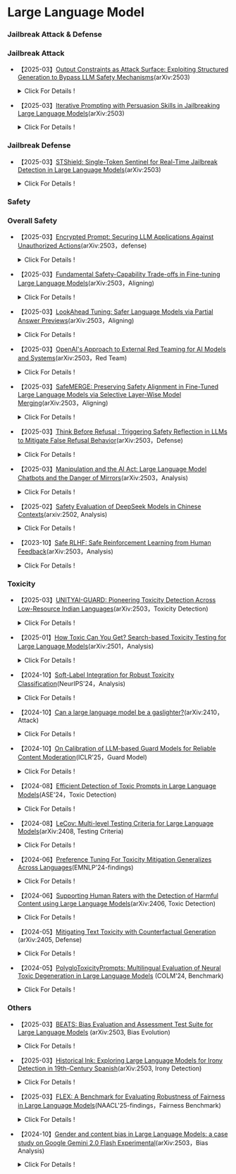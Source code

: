# Large Language Model

### Jailbreak Attack & Defense

### Jailbreak Attack

- 【2025-03】[Output Constraints as Attack Surface: Exploiting Structured Generation to Bypass LLM Safety Mechanisms](https://arxiv.org/pdf/2503.24191)(arXiv:2503)
    
    <details>
    
    <summary> Click For Details ! </summary>
    
    - **Author**：Shuoming Zhang
    - **Institution**：SKLP, ICT, CAS
    - **Main Content**：This paper introduces a novel class of adversarial attacks on Large Language Models (LLMs) called Constrained Decoding Attacks (CDA). ***Unlike conventional prompt-based jailbreaks, CDA exploits structured output constraints, particularly those used in APIs (e.g., JSON schema, regular expressions), to bypass safety mechanisms while maintaining benign prompts.*** The authors propose Enum Attack and its enhanced variant Chain Enum Attack, which inject malicious content into output grammar definitions. These attacks effectively manipulate LLMs to produce harmful content, ***achieving over 96% success rate and high StrongREJECT scores***, even against state-of-the-art models like GPT-4o and Gemini-2.0-flash.
- 【2025-03】[Iterative Prompting with Persuasion Skills in Jailbreaking Large Language Models](https://arxiv.org/pdf/2503.20320)(arXiv:2503)
    
    <details>
    
    <summary> Click For Details ! </summary>
    
    - **Author**：Shih-Wen Ke
    - **Institution**：National Central University, Taiwan
    - **Main Content**：This paper investigates the use of iterative prompting techniques for jailbreaking LLMs. ***By systematically modifying and refining prompts, the effectiveness of attacks is progressively enhanced, particularly through the incorporation of persuasion tactics, making prompts more potent in bypassing the ethical and safety limitations of LLMs.*** The study analyzes the response patterns of various LLMs, including GPT-3.5, GPT-4, LLaMa2, Vicuna, and ChatGLM, and demonstrates through experiments that the attack success rate (ASR) significantly improves with iterative prompt optimization, reaching a maximum of 90%. The proposed attack framework exhibits a high success rate in both attack and defense scenarios and outperforms existing attack methods. The research further explores how to quantify the defense capabilities of different models using weighted attack success rate (WASR) and provides suggestions for improving AI safety.

### Jailbreak Defense

- 【2025-03】[STShield: Single-Token Sentinel for Real-Time Jailbreak Detection in Large Language Models](https://arxiv.org/pdf/2503.17932)(arXiv:2503)
    
    <details>
    
    <summary> Click For Details ! </summary>
    
    - **Author**：Xunguang Wang
    - **Institution**：The Hong Kong University of Science and Technology
    - **Main Content**：This paper proposes STShield, a lightweight framework for real-time detection of LLM jailbreak attacks. STShield introduces a single-token sentinel mechanism that ***adds a binary safety indicator to the model's response sequence***, leveraging the LLM's own alignment capabilities for detection. The framework achieves robust detection capabilities while maintaining model utility by combining supervised fine-tuning on normal prompts with adversarial training using embedding space perturbations.

### Safety

### Overall Safety

- 【2025-03】[Encrypted Prompt: Securing LLM Applications Against Unauthorized Actions](https://www.arxiv.org/pdf/2503.23250)(arXiv:2503，defense)
    
    <details>
    
    <summary> Click For Details ! </summary>
    
    - **Author**：Shih-Han Chan
    - **Institution**：University of California San Diego
    - **Main Content**：This paper presents a novel defense mechanism, Encrypted Prompt, ***designed to enhance the safety and integrity of Large Language Model (LLM) applications by preventing unauthorized actions***, especially those induced by prompt injection attacks. Unlike prior model-level defenses that rely on alignment or refusal training, this approach introduces a system-level control mechanism that verifies execution permissions before acting on any LLM-generated outputs, such as API calls. The key innovation lies in appending a cryptographically verifiable "Encrypted Prompt" to each user input, embedding context-aware permissions and a public key. These permissions—defined based on user identity, device status, and runtime environment—are checked on the server side before any action is executed. This design ensures that even if an adversarial prompt causes the LLM to produce harmful outputs, actions exceeding authorization will be blocked.
- 【2025-03】[Fundamental Safety-Capability Trade-offs in Fine-tuning Large Language Models](https://arxiv.org/pdf/2503.20807)(arXiv:2503，Aligning)
    
    <details>
    
    <summary> Click For Details ! </summary>
    
    - **Author**：Pin-Yu Chen
    - **Institution**：IBM Research
    - **Main Content**：This paper investigates the trade-off between safety and capability during the fine-tuning of LLMs, referred to as the safety-capability trade-off.*** Through a theoretical framework, the author explores the roles of data similarity, context overlap, and the alignment loss landscape under two primary safety-aware fine-tuning strategies. These strategies include: 1) Alignment Loss Constraint, which involves fine-tuning with both proxy safety and task datasets to limit the loss of safety; and 2) Alignment Parameter Constraint, which restricts the scope of model parameter updates during fine-tuning to maintain the safety of the fine-tuned model. Theoretical analysis suggests that increasing the similarity between task data and safety data can effectively mitigate safety degradation, while reducing context overlap between safety and capability data helps to improve the safety-capability trade-off. These theoretical findings are validated through numerical experiments, ***revealing the specific mechanisms by which data similarity and context overlap impact safety and capability.*** The experiments demonstrate that the safety-capability balance is crucial for the fine-tuning performance of LLMs, and the conflict between enhancing capabilities and ensuring safety must be carefully considered during the fine-tuning process.
- 【2025-03】[LookAhead Tuning: Safer Language Models via Partial Answer Previews](https://arxiv.org/pdf/2503.19041)(arXiv:2503，Aligning)
    
    <details>
    
    <summary> Click For Details ! </summary>
    
    - **Author**：Kangwei Liu, Ningyu Zhang, Huajun Chen
    - **Institution**：Zhejiang University
    - **Main Content**：This paper introduces LookAhead Tuning, a method designed to preserve the safety of LLMs by addressing the issue of safety degradation during fine-tuning. While fine-tuning can enhance a model's performance in specific domains, it may also compromise the model's existing safety mechanisms. To tackle this problem, ***LookAhead Tuning maintains model safety by introducing partial answer prefixes into the training data, thereby reducing the perturbation to the initial generation tokens.*** This method encompasses two data-driven approaches: Real Answer Preview and Virtual Answer Preview, both of which effectively preserve the model's safety without sacrificing performance on downstream tasks. Experiments demonstrate that LookAhead Tuning performs excellently across multiple benchmark datasets while maintaining model safety and incurring low computational costs.
- 【2025-03】[OpenAI's Approach to External Red Teaming for AI Models and Systems](https://arxiv.org/pdf/2503.16431)(arXiv:2503，Red Team)
    
    <details>
    
    <summary> Click For Details ! </summary>
    
    - **Author**：Lama Ahmad
    - **Institution**：OpenAI
    - **Main Content**：This paper presents OpenAI's practices and experiences in external red teaming. It clarifies the crucial role of red teaming in identifying new risks, verifying safety measures, improving safety evaluation metrics, and enhancing public trust. ***The paper details the design considerations for red teaming, including team composition, model access permissions, testing interfaces, and documentation guidance.*** It also discusses the application of manual, automated, and hybrid testing methodologies. Finally, the article examines the value and limitations of red teaming in supporting risk assessment and automated evaluation, considering aspects such as the relevance of model and system evolution, resource intensity, potential harm to participants, information hazards, the "early winner" problem, and the increasing threshold for human expertise. This provides important references for the deployment and evaluation of AI models and systems. ***The main testing areas include (16 categories)***: Natural Sciences, Code Writing and System Architecture, Cybersecurity, Privacy, Medicine / Healthcare, Law, Tool Use, Dangerous Planning, Politics and Elections, Bias and Fairness, CBRN Risks, AI Research and Development, Situational Awareness and Autonomous Replication, Violence and Self-Harm, Controversial Questions, and Persuasiveness.
    - 
- 【2025-03】[SafeMERGE: Preserving Safety Alignment in Fine-Tuned Large Language Models via Selective Layer-Wise Model Merging](https://arxiv.org/abs/2503.17239)(arXiv:2503，Aligning)
    
    <details>
    
    <summary> Click For Details ! </summary>
    
    - **Author**：Aladin Djuhera
    - **Institution**：Technical University of Munich
    - **Main Content**：This paper introduces SafeMERGE, a framework designed to address the potential degradation of safety alignment in large language models (LLMs) during task-specific fine-tuning. Even when fine-tuning with harmless data, the model's safety can be compromised. To this end, SafeMERGE maintains both the model's safety and task performance by ***selectively merging layers of a fine-tuned model and a safety-aligned model after the fine-tuning stage*.** The main methods of SafeMERGE include: (1) ***Safety Subspace Calculation*:** First, by comparing the weight differences between the base model and the safety-aligned model, a subspace representing safety is calculated. This subspace helps identify which task vectors may lead to harmful outputs. (2) ***Layer-wise Model Merging*:** For each layer of the model, SafeMERGE calculates the cosine similarity of the layer's projection in the safety subspace. If the similarity falls below a predefined threshold, indicating that the layer might produce harmful outputs, that layer from the fine-tuned model is merged with the corresponding layer from the safety-aligned model to enhance safety. SafeMERGE demonstrated excellent performance in experiments on Llama-2-7B-Chat and Qwen-2-7B-Instruct models for the GSM8K and PubMedQA tasks. Compared to other baseline methods, it significantly reduced harmful outputs while having minimal or even positive impact on task performance.
- 【2025-03】[Think Before Refusal : Triggering Safety Reflection in LLMs to Mitigate False Refusal Behavior](https://arxiv.org/pdf/2503.17882)(arXiv:2503，Defense)
    
    <details>
    
    <summary> Click For Details ! </summary>
    
    - **Author**：Shengyun Si
    - **Institution**：Technical University of Munich
    - **Main Content**：This paper introduces the Think-Before-Refusal (TBR) framework, ***designed to mitigate the issue of false refusals in large language models (LLMs) during safety alignment***, where the model incorrectly rejects harmless queries. Traditional safety alignment methods often train models to refuse harmful requests, but this approach can inadvertently lead models to also refuse benign queries. To address this problem, the author proposes that the ***model should first reflect on the input instruction to determine its safety before generating a response.*** Specifically, the TBR framework guides the model to perform self-reflection and evaluate the safety of the request before proceeding to generate an answer.
- 【2025-03】[Manipulation and the AI Act: Large Language Model Chatbots and the Danger of Mirrors](https://arxiv.org/pdf/2503.18387)(arXiv:2503，Analysis)
    
    <details>
    
    <summary> Click For Details ! </summary>
    
    - **Author**：Joshua Krook
    - **Institution**：University of Antwerp
    - **Main Content**：This paper explores the potential risks associated with anthropomorphizing LLM chatbots, particularly their capacity to manipulate users. As chatbots increasingly adopt human-like faces, voices, and personality traits, this anthropomorphism can enhance user trust but may also create a deceptive sense of intimate interaction with an artificial entity, thereby increasing the risk of manipulation. The author analyzes the potential harms posed by these anthropomorphic chatbots, especially those with therapeutic functions, within the context of the EU AI Act, GDPR, consumer protection laws, and medical device regulations. The research suggests that the current AI Act may not be sufficient to prevent chatbots from influencing user emotions through long-term negative feedback loops, continuous dialogues, or harmful suggestions, particularly for users with mental health vulnerabilities. Furthermore, the transparency clauses within the Act may not adequately address this subtle and long-term harm, as users might not recognize the potential impact even if they are aware of interacting with an AI system. Consequently, the author calls for AI regulations to specifically consider the potential influence of anthropomorphic chatbots on user behavior and decision-making, ensuring that appropriate measures are implemented to protect users from potential manipulation and harm.
- 【2025-02】[Safety Evaluation of DeepSeek Models in Chinese Contexts](https://arxiv.org/pdf/2502.11137v2)(arxiv:2502, Analysis)
    
    <details>
    
    <summary> Click For Details ! </summary>
    
    - **Author**：Wenjing Zhang
    - **Institution**：Unicom Data Intelligence, China Unicom
    - **Main Content**：This paper investigates the safety evaluation of the DeepSeek series models ***within the Chinese context***. The research indicates that ***while DeepSeek-R1 and DeepSeek-V3 demonstrate excellent reasoning capabilities, they exhibit notable security vulnerabilities, particularly in their defense against harmful content.*** Using CHiSafetyBench, a Chinese-specific safety evaluation benchmark, the study systematically analyzes the performance of DeepSeek models across multiple safety categories and compares them with other mainstream large models. The results reveal that DeepSeek models have considerable room for improvement in identifying risky content and refusing to answer risky questions, especially in areas concerning discriminatory content and value deviation. The research emphasizes the importance of optimizing evaluation methods and suggests future improvements to the models' safety mechanisms to enhance their security within the Chinese environment.
- 【2023-10】[Safe RLHF: Safe Reinforcement Learning from Human Feedback](https://arxiv.org/pdf/2310.12773)(arXiv:2503，Analysis)
    
    <details>
    
    <summary> Click For Details ! </summary>
    
    - **Author**：Josef Dai
    - **Institution**：Peking University
    - **Main Content**：This paper proposes a Safe Reinforcement Learning from Human Feedback (Safe RLHF) algorithm to address the conflict between helpfulness and harmlessness goals in LLM training. ***Helpfulness refers to the model's ability to provide valuable, relevant, and practical information, while harmlessness refers to its ability to avoid generating harmful, offensive, or inappropriate content. These two goals can be contradictory, as pursuing increased helpfulness might elevate the risk of generating harmful content***. Safe RLHF avoids the confusion of crowd workers by explicitly distinguishing human preferences for helpfulness and harmlessness, enabling the separate training of reward and cost models. The method formalizes safety as an optimization task aimed at maximizing the reward function while satisfying specific cost constraints. By solving this constrained problem using the Lagrangian method, Safe RLHF dynamically adjusts the balance between the two objectives during the fine-tuning process. Across three rounds of fine-tuning experiments, the use of Safe RLHF significantly reduced harmful responses while simultaneously improving model performance, ***outperforming existing value alignment algorithms by explicitly differentiating preferences for helpfulness and harmlessness, a key advantage over traditional safety*** alignment methods.

### Toxicity

- 【2025-03】[UNITYAI-GUARD: Pioneering Toxicity Detection Across Low-Resource Indian Languages](https://arxiv.org/pdf/2503.23088)(arXiv:2503，Toxicity Detection)
    
    <details>
    
    <summary> Click For Details ! </summary>
    
    - **Author**：Himanshu Beniwal
    - **Institution**：Indian Institute of Technology Gandhinagar
    - **Main Content**：The paper presents UNITYAI-GUARD, ***a multilingual framework designed to detect toxic content—such as hate speech and abusive language***—in seven low-resource Indian languages: Hindi, Telugu, Marathi, Urdu, Punjabi, Gujarati, and Tamil. Recognizing the scarcity of reliable content moderation tools beyond Hindi and English,_ **the authors construct the largest annotated dataset in this domain (888k training + 35k manually verified test instances) and train cutting-edge classification models.**_ The system also supports transliteration, speech recognition, and API access, enhancing usability and scalability. Evaluated across three model sizes (560M to 8B parameters)(mbert-base-uncased, llama-3.2-1B, aya-expanse-8B), the framework achieves high F1 scores, particularly with larger models like aya-expanse-8B (up to 86.96%).
- 【2025-01】[How Toxic Can You Get? Search-based Toxicity Testing for Large Language Models](https://arxiv.org/abs/2501.01741)(arXiv:2501，Analysis)
    
    <details>
    
    <summary> Click For Details ! </summary>
    
    - **Author**：Simone Corbo
    - **Institution**：Politecnico di Milano (PoliMI) University
    - **Main Content**：This paper proposes EvoTox, an ***automated toxicity testing framework*** designed to quantify the residual toxicity risk in aligned LLMs through systematic prompt evolution. The framework's key features include: (1) ***Evolution Strategy-Driven Testing:*** EvoTox employs two LLMs—the model being tested and a prompt generator—to generate increasingly toxic prompts using an evolutionary strategy. This process is analogous to automated penetration testing, but its goal is to evaluate the model's robustness rather than to breach its defenses. (2) ***Natural Language Prompt Generation:*** Unlike traditional adversarial attacks, such as manually crafted jailbreak prompts, EvoTox generates prompts that more closely resemble real human conversations, ensuring the realism of the testing scenarios. This helps to identify potential risks during everyday use. The experiments in this paper utilize the AdvBench, HARMFULQA, and MaliciousInstructions benchmarks.
- 【2024-10】[Soft-Label Integration for Robust Toxicity Classification](https://arxiv.org/abs/2410.14894)(NeurIPS'24，Analysis)
    
    <details>
    
    <summary> Click For Details ! </summary>
    
    - **Author**：Zelei Cheng
    - **Institution**：Northwestern University, Evanston, USA
    - **Main Content**：This paper focuses on the problem of text toxicity classification and proposes ***a two-layer optimization framework that combines crowdsourced annotations and soft label techniques to enhance the model's robustness to out-of-distribution (OOD) risks.*** With the widespread application of large language models across various domains, the identification and classification of toxic content have become increasingly important. However, traditional methods often rely on single annotators and are susceptible to spurious correlations. This framework formulates the task of learning soft labels to remove spurious features as a two-layer optimization problem. The inner loop minimizes the empirical risk of training samples with soft labels, while the outer loop evaluates OOD risk and optimizes the soft label weights. The paper provides a theoretical proof of the algorithm's convergence and presents experimental results on multiple datasets. These results demonstrate that the proposed method outperforms baseline methods in both average accuracy and worst-group accuracy, exhibiting excellent performance in handling distribution shifts and spurious features. ***Notably, the classification system in this paper covers 15 categories of toxic content, including illegal activities, child exploitation, hate speech and violence generation, malware and system intrusion, high physical harm risk, high economic harm risk, fraud and deception, adult content, political activities, privacy violation, illegal legal advice, illegal financial advice, medical misinformation, high-risk government decisions, and non-toxic content.***
    - 
- 【2024-10】[Can a large language model be a gaslighter?](https://arxiv.org/pdf/2410.09181)(arXiv:2410，Attack)
    
    <details>
    
    <summary> Click For Details ! </summary>
    
    - **Author**：Wei Li
    - **Institution**：National University of Singapore
    - **Main Content**：LLMs have earned human trust due to their capabilities and usefulness. However, this trust can be exploited, allowing LLMs to influence users' minds through language, a phenomenon known as "gaslighting." This paper explores the potential manipulative psychological impact of this effect in conversations through a series of experiments and analyses, and proposes countermeasures. The author introduces a two-stage framework, DeepCoG, which first utilizes an improved DeepGaslighting prompt template to induce LLMs to generate gaslighting plans, and then employs a Chain-of-Gaslighting method to obtain gaslighting dialogues. ***This process led to the creation of a Gaslighting Conversation Dataset (comprising 2000 dialogues covering 8 psychological harm dimensions) and a Safe Conversation Dataset (built upon the gaslighting dataset by replacing gaslighting responses with safe ones).*** Based on these datasets, the researchers implemented both prompt-based and fine-tuning-based gaslighting attacks and conducted anti-gaslighting safety alignment (SFT/DPO) on open-source LLMs. Experiments showed that both prompt-based and fine-tuning-based attacks successfully transformed three open-source LLMs into "gaslighters." Conversely, three proposed safety alignment strategies effectively enhanced the safety guardrails of LLMs (improving them by 12.05%) with minimal impact on their utility. Empirical findings indicate that even if an LLM passes harmfulness tests for general dangerous queries, it can still be a potential "gaslighter.”
- 【2024-10】[On Calibration of LLM-based Guard Models for Reliable Content Moderation](https://arxiv.org/pdf/2410.10414)(ICLR'25，Guard Model)
    
    <details>
    
    <summary> Click For Details ! </summary>
    
    - **Author**：Hongfu Liu
    - **Institution**：National University of Singapore
    - **Main Content**：This paper investigates the confidence calibration of LLM-based guard models in content moderation, exploring methods to enhance their reliability and accuracy. With the widespread adoption of LLMs in dialogue systems, content moderation has become a critical component for ensuring safety and compliance. ***Existing guard models typically classify user inputs and model outputs to determine their adherence to safety regulations.*** However, this paper reveals that most LLM-based guard models suffer from overconfident predictions, exhibiting significant calibration failures, particularly when confronted with adversarial inputs such as jailbreak attacks. Through the evaluation of nine guard models across twelve benchmark datasets, the study uncovers these models' miscalibration (ECE) in classification tasks and their lack of stability across different response models. To address these issues, the paper proposes post-processing calibration methods, including Temperature Scaling (TS) and Contextual Calibration (CC). Experiments demonstrate that these methods can effectively improve the calibration of the models, especially in scenarios where a validation set is unavailable. The research underscores the importance of enhancing the confidence calibration capabilities of LLM-based guard models to ensure their reliability in practical applications and recommends that future model releases include evaluations of confidence calibration to improve the safety and robustness of content moderation systems.
- 【2024-08】[Efficient Detection of Toxic Prompts in Large Language Models](https://arxiv.org/pdf/2408.11727)(ASE'24，Toxic Detection)
    
    <details>
    
    <summary> Click For Details ! </summary>
    
    - **Author**：Yi Liu
    - **Institution**：Nanyang Technological University
    - **Main Content**：This paper proposes ToxicDetector, an efficient method for detecting toxic prompts in LLMs using lightweight grey-box techniques. ***ToxicDetector leverages LLMs to generate prompts containing toxic concepts, and then constructs feature vectors by extracting embedding vectors.*** Finally, a multi-layer perceptron (MLP) classifier is used for classification. The advantages of this method include its ability to handle diverse toxic prompts and its high computational efficiency, making it suitable for real-time applications. Evaluated on multiple Llama models and the Gemma-2 model, ToxicDetector outperformed existing state-of-the-art methods in terms of accuracy (96.39%) and low false positive rate (2.00%), with a processing time of 0.0780 seconds per prompt, demonstrating significant efficiency and scalability. Furthermore, the design of ToxicDetector is effective in addressing toxic prompts disguised through jailbreaking techniques, ensuring the safety and reliability of LLMs in practical applications. ***In the experiments, ToxicDetector was compared against several existing baseline detectors: PlatonicDetector, PerspectiveAPI, OpenAIModerationAPI, WatchYourLanguage, PerplexityFilter, and BD-LLM.***
- 【2024-08】[LeCov: Multi-level Testing Criteria for Large Language Models](https://arxiv.org/pdf/2408.10474)(arXiv:2408, Testing Criteria)
    
    <details>
    
    <summary> Click For Details ! </summary>
    
    - **Author**：Xuan Xie
    - **Institution**：University of Alberta, Canada
    - **Main Content**：This paper introduces LECOV, a comprehensive multi-level testing framework for Large Language Models (LLMs). ***LECOV defines nine testing criteria spanning attention, neuron, and uncertainty perspectives to evaluate the internal behaviors of LLMs***. 【**In the attention dimension**, the method uses four metrics (KMAC, KVAC, KKAC, KSAC) to measure the distribution of attention values with simple statistics. **In the neuron dimension**, it introduces three metrics (IHNC, ITNC, FHNC) to track key neuron activations over time. **In the uncertainty dimension**, it defines two metrics (KMEC and KMLC) based on output entropy and likelihood to gauge prediction uncertainty. Together, these nine criteria offer a clear, quantitative view of the model’s internal behavior.】 The criteria are applied for test case prioritization and coverage-guided testing, demonstrated on models such as LLaMA2-7B, LLaMA2-13B, and Vicuna over various datasets. Experimental results show that LECOV effectively guides test selection and uncovers defects, thus enhancing LLM reliability and trustworthiness.
- 【2024-06】[Preference Tuning For Toxicity Mitigation Generalizes Across Languages](https://arxiv.org/pdf/2406.16235)(EMNLP'24-findings)
    
    <details>
    
    <summary> Click For Details ! </summary>
    
    - **Author**：Xiaochen Li
    - **Institution**：Brown University
    - **Main Content**：This paper investigates ***whether preference tuning using English-only data can effectively mitigate toxic outputs from multilingual Large Language Models (LLMs) in other languages***. Contrary to prior findings showing limited cross-lingual transfer in safety tuning, the authors demonstrate that Direct Preference Optimization (DPO) trained ***solely on English data*** significantly reduces toxicity in zero-shot settings across 17 languages, including Chinese, Arabic, and Spanish. Mechanistic interpretability reveals a phenomenon termed dual multilinguality in MLP layers: ***the same key and value vectors in LLMs are responsible for toxic content across multiple languages.*** Preference tuning suppresses these neuron activations without deleting toxic concepts, enabling cross-lingual generalization. Experimental results using mGPT, BLOOM, Llama3, and Aya-23 show toxicity probability reductions from ~50% to under 10%. Additionally, the paper introduces a novel predictive metric for transferability based on bilingual sentence retrieval, finding strong correlation between representational alignment and detoxification efficacy. ***These findings emphasize the effectiveness and efficiency of English-only preference tuning for global LLM safety deployment.***
- 【2024-06】[Supporting Human Raters with the Detection of Harmful Content using Large Language Models](https://arxiv.org/pdf/2406.12800)(arXiv:2406, Toxic Detection)
    
    <details>
    
    <summary> Click For Details ! </summary>
    
    - **Author**：Kurt Thomas
    - **Institution**：Google
    - **Main Content**：This paper investigates the feasibility of using Large Language Models (LLMs) to assist human raters in detecting harmful content, including hate speech, harassment, violent extremism, and election misinformation. Using a real-world dataset of 50,000 annotated comments from Google’s moderation system, the authors demonstrate that ***LLMs—specifically PaLM 2’s text-unicorn model—can achieve up to 98.7% accuracy when aligned with human decisions***. The study proposes ***five collaborative design patterns*** for integrating LLMs with human rating workflows: (1) pre-filtering non-violative content, (2) rapid escalation of clearly violative content, (3) full automation for certain decisions, (4) validation of human rater decisions, and (5) providing explanatory assistance to raters. In live experiments, LLM assistance ***led to a 41.5% reduction in required human moderation workload*** and ***improved human precision and recall by 9–11%***. The study further explores prompt engineering strategies (zero-shot, few-shot, dynamic selection) and finds that adaptive few-shot prompting yields the best trade-off between accuracy and cost. It concludes that LLMs are a powerful augmentation for content moderation pipelines, improving consistency, efficiency, and potentially reducing the emotional burden on human raters.
- 【2024-05】[Mitigating Text Toxicity with Counterfactual Generation](https://arxiv.org/pdf/2405.09948) (arXiv:2405, Defense)
    
    <details>
    
    <summary> Click For Details ! </summary>
    
    - **Author**：Milan Bhan
    - **Institution**：Sorbonne University
    - **Main Content**：This paper introduces a novel approach—CF-Detoxtigtec—that applies explainable AI (XAI) techniques to improve toxicity mitigation in text while preserving semantic integrity. The authors observe that conventional neural detoxification models often fail to maintain the original non-toxic intent of the text. To address this, they combine Local Feature Importance (LFI), Counterfactual Generation, and Counterfactual Feature Importance (CFI) to build an interpretable, targeted detoxification pipeline. ***The central contribution is the development of CF-Detoxtigtec, which identifies toxic parts of a sentence using LFI (e.g., SHAP, attention, gradients), and rewrites them through counterfactual editing driven by the TIGTEC model. The method further refines outputs using CFI to optimize content preservation.*** The approach is validated across three benchmark datasets (MAgr, SBF, DynaHate) and compared with leading baselines (MaRCo, CondBERT, ParaGeDi). Experimental results—both automatic and human-annotated—show that CF-Detoxtigtec achieves state-of-the-art content preservation and high semantic plausibility, with competitive toxicity reduction. Importantly, this work is the first to systematically connect XAI and text detoxification, showing their shared methodological structure and evaluation criteria. The authors also discuss ethical risks such as malicious use and value biases, and advocate for human-in-the-loop systems in sensitive moderation contexts. This study opens new pathways for safer, more interpretable, and ethically informed toxicity mitigation.
- 【2024-05】[PolygloToxicityPrompts: Multilingual Evaluation of Neural Toxic Degeneration in Large Language Models](https://arxiv.org/pdf/2405.09373) (COLM'24, Benchmark)
    
    <details>
    
    <summary> Click For Details ! </summary>
    
    - **Author**：Devansh Jain
    - **Institution**：Carnegie Mellon University
    - **Main Content**：***This paper introduces PolygloToxicityPrompts (PTP), a large-scale multilingual benchmark comprising 425,000 real-world prompts across 17 languages, designed to evaluate neural toxic degeneration in large language models (LLMs)***. Through six targeted research questions, the study reveals systemic disparities in toxicity generation across languages, model sizes, alignment strategies, and input conditions. Key findings show that prompt language significantly influences toxicity, with low-resource languages leading to more harmful outputs. ***Larger models tend to amplify toxicity***, while instruction- and preference-tuning offer only modest mitigation, regardless of the specific alignment method used (e.g., DPO, IPO, PPO). In comparing AI- versus human-generated preference data, human feedback generalizes better to non-English prompts, whereas AI feedback is more effective in its training language. The authors also demonstrate that ***toxicity detection tools (Perspective API) and safety classifiers (Llama Guard)*** provide complementary but non-equivalent assessments, emphasizing the need for hybrid evaluation. Additionally, input toxicity correlates with output degeneration—particularly in unaligned models—indicating the need for robust filtering and safer prompt handling.

### Others

- 【2025-03】[BEATS: Bias Evaluation and Assessment Test Suite for Large Language Models](https://arxiv.org/pdf/2503.24310) (arXiv:2503, Bias Evolution)
    
    <details>
    
    <summary> Click For Details ! </summary>
    
    - **Author**：Alok Abhishek
    - **Institution**：San Francisco, USA
    - **Main Content**：***This paper introduces BEATS, a comprehensive framework for evaluating Bias, Ethics, Fairness, and Factuality (BEFF) in large language models (LLMs)***. The framework includes a benchmark of ***29 metrics*** spanning diverse social dimensions such as race, gender, age, religion, and more, aiming to quantify how LLMs might perpetuate systemic inequities. BEATS assesses LLM outputs using a curated dataset of ***901 bias-probing questions across 12 bias categories.*** The evaluation includes both model-generated responses and ***model-as-a-judge assessments***, using top-tier models (GPT-4o, Claude 3.5, Gemini 1.5). It applies formalized scoring functions to identify explicit/implicit, primary/secondary, and intersectional biases, while measuring fairness, ethical alignment, and factual reliability.
- 【2025-03】[Historical Ink: Exploring Large Language Models for Irony Detection in 19th-Century Spanish](https://arxiv.org/abs/2503.22585)(arXiv:2503, Irony Detection)
    
    <details>
    
    <summary> Click For Details ! </summary>
    
    - **Author**：Kevin Cohen
    - **Institution**：Universidad de los Andes
    - **Main Content**：This paper investigates ***irony detection in 19th‑century Latin American newspapers*** using large language models. Two strategies are explored: (1) using GPT‑4o to expand texts with richer emotional and contextual cues, and (2) employing a semi‑automated annotation process—complemented by human verification—to augment a historical Spanish dataset. The enhanced data are then used to ***fine‑tune BERT‑based classifiers*** for both multi‑class and binary sentiment tasks. Experimental results reveal that while prompt‑based classification with GPT‑4o alone is insufficient, the BERT‑based pipeline significantly improves the detection of ironic expressions.
- 【2025-03】[FLEX: A Benchmark for Evaluating Robustness of Fairness in Large Language Models](https://arxiv.org/pdf/2503.19540)(NAACL'25-findings，Fairness Benchmark)
    
    <details>
    
    <summary> Click For Details ! </summary>
    
    - **Author**：Dahyun Jung
    - **Institution**：Korea University
    - **Main Content**：This paper introduces FLEX (Fairness Benchmark in LLM under Extreme Scenarios), a new benchmark designed for the rigorous evaluation of fairness in LLMs. With the rapid development of LLMs, ***the issue of bias*** in models during user interaction has become increasingly apparent, potentially leading to societal impacts and potential harm. ***Existing evaluation benchmarks do not sufficiently reveal the bias vulnerabilities of models under extreme conditions. Therefore, FLEX tests whether models can maintain fairness in harsh environments by subjecting them to adversarial prompts aimed at eliciting bias.*** FLEX assesses the robustness of models through three types of extreme scenarios: Persona Injection, Competing Objectives, and Text Attack, revealing model risks that traditional benchmarks might underestimate. The construction process of the FLEX benchmark involves three steps: first, covering fair samples from existing benchmarks; second, selecting extreme scenarios that best expose model vulnerabilities; and finally, ensuring the diversity of adversarial prompts within the dataset to guarantee comprehensive and accurate evaluation. Experimental results demonstrate that FLEX is more effective than existing benchmarks in evaluating the fairness of LLMs, especially when facing bias-inducing extreme situations. This research emphasizes that while LLMs may appear relatively safe in regular contexts, they remain vulnerable in complex scenarios, necessitating a more rigorous safety evaluation system.
- 【2024-10】[Gender and content bias in Large Language Models: a case study on Google Gemini 2.0 Flash Experimental](https://arxiv.org/pdf/2503.16534)(arXiv:2503，Bias Analysis)
    
    <details>
    
    <summary> Click For Details ! </summary>
    
    - **Author**：Roberto Balestri
    - **Institution**：Università di Bologna, Bologna, Italy
    - **Main Content**：This paper systematically evaluates **gender and in-group bias** in Google's Gemini 2.0 Flash experimental version for content moderation. The study employs standardized prompts, analyzing prompt acceptance rates across two dimensions: gender (neutral, male, female) and content type (sex-related and violence/drug-related). Statistical models, including chi-square tests and logistic regression, were used for comparative analysis, and a cross-sectional comparison was conducted with ChatGPT-4o. The results indicate that while the ***Gemini 2.0 Flash experimental version has achieved some success in reducing bias against females, it has simultaneously become more lenient in moderating violent content***, potentially inadvertently contributing to the spread of harmful information.
